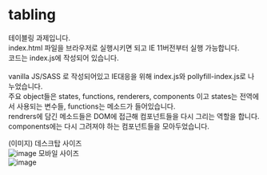 # tabling

테이블링 과제입니다.<br/>
index.html 파일을 브라우저로 실행시키면 되고 IE 11버전부터 실행 가능합니다.<br/>
코드는 index.js에 작성되어 있습니다.<br/><br/>
vanilla JS/SASS 로 작성되어있고 IE대응을 위해 index.js와 pollyfill-index.js로 나누었습니다.<br/>
주요 object들은 states, functions, renderers, components 이고
states는 전역에서 사용되는 변수들, functions는 메소드가 들어있습니다.<br/>
rendrers에 담긴 메소드들은 DOM에 접근해 컴포넌트들을 다시 그리는 역할을 합니다.<br/>
components에는 다시 그려져야 하는 컴포넌트들을 모아두었습니다.<br/>

(이미지)
데스크탑 사이즈<br/>
![image](https://github.com/bellella/tabling/assets/39289938/d9a55abd-30ab-4ecc-8115-f758c8b84a73)
모바일 사이즈<br/>
![image](https://github.com/bellella/tabling/assets/39289938/ac5ba01d-a328-4f44-9d64-d252b7f2c94b)
